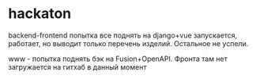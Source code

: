 
# hackaton

backend-frontend попытка все поднять на django+vue
запускается, работает, но выводит только перечень изделий. Остальное не успели.

www - попытка поднять бэк на Fusion+OpenAPI. Фронта там нет
загружается на гитхаб в данный момент
